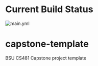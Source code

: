 # Current Build Status

![main.yml](https://github.com/cs481-ekh/s22-crown-joules/actions/workflows/main.yml/badge.svg) 



# capstone-template
BSU CS481 Capstone project template
